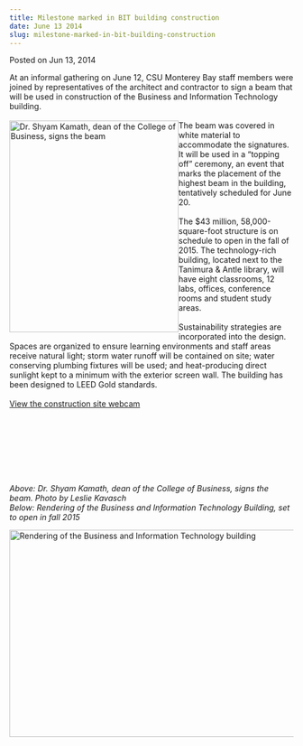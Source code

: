 ```yaml
---
title: Milestone marked in BIT building construction
date: June 13 2014
slug: milestone-marked-in-bit-building-construction
---
```


 



<span class="date">Posted on Jun 13, 2014    </span>
<p>At an informal gathering on June 12, CSU Monterey Bay staff
members were joined by representatives of the architect and
contractor to sign a beam that will be used in construction of the
Business and Information Technology building.<br>
<br>
<img alt="Dr. Shyam Kamath, dean of the College of Business, signs the beam" src="https://news.csumb.edu/sites/default/files/65/attachments/news/images/shyam_for_web.jpg" style="width:300px; height:375px; float:left">The beam was
covered in white material to accommodate the signatures. It will be
used in a &#x201C;topping off&#x201D; ceremony, an event that marks the placement
of the highest beam in the building, tentatively scheduled for June
20.<br>
<br>
The $43 million, 58,000-square-foot structure is on schedule to
open in the fall of 2015. The technology-rich building, located
next to the Tanimura &amp; Antle library, will have eight
classrooms, 12 labs, offices, conference rooms and student study
areas.<br>
<br>
Sustainability strategies are incorporated into the design. Spaces
are organized to ensure learning environments and staff areas
receive natural light; storm water runoff will be contained on
site; water conserving plumbing fixtures will be used; and
heat-producing direct sunlight kept to a minimum with the exterior
screen wall. The building has been designed to LEED Gold
standards.<br>
<br>
<a href="https://media.csumb.edu/bitcam/" rel="nofollow">View the
construction site webcam</a></br></br></br></br></br></br></img></br></br></p>
<p class="small"><em>Above: Dr. Shyam Kamath, dean of the College
of Business, signs the beam. Photo by Leslie Kavasch<br>
Below: Rendering of the Business and Information Technology
Building, set to open in fall 2015</br></em></p>
<p><img alt="Rendering of the Business and Information Technology building" src="https://news.csumb.edu/sites/default/files/65/attachments/news/images/csu_monterey_bay_exterior_cam3_small_0.jpg" style="width:550px; height:367px; float:left"><br>
&#xA0;</br></img></p>





```
